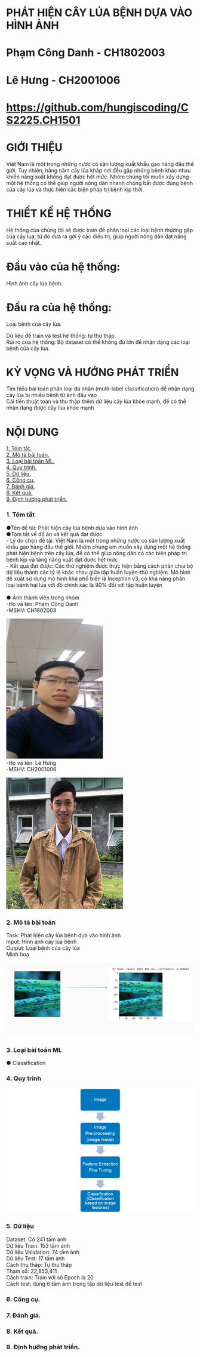 # PHÁT HIỆN CÂY LÚA BỆNH DỰA VÀO HÌNH ẢNH
# Phạm Công Danh - CH1802003
# Lê Hưng - CH2001006
# https://github.com/hungiscoding/CS2225.CH1501

# GIỚI THIỆU 
Việt Nam là một trong những nước có sản lượng xuất khẩu gạo hàng đầu thế giới. Tuy nhiên, hằng năm cây lúa khắp nơi đều gặp những bệnh khác nhau khiến năng xuất không đạt được hết mức. Nhóm chúng tôi muốn xây dựng một hệ thống có thể giúp người nông dân nhanh chóng bắt được đúng bệnh của cây lúa và thực hiện các biện pháp trị bệnh kịp thời. 
<br />
# THIẾT KẾ HỆ THỐNG 
Hệ thống của chúng tôi sẽ được train để phân loại các loại bệnh thường gặp của cây lúa, từ đó đưa ra gợi ý các điều trị, giúp người nông dân đạt năng suất cao nhất.<br />

# Đầu vào của hệ thống: 
Hình ảnh cây lúa bệnh.<br />

# Đầu ra của hệ thống: 
Loại bệnh của cây lúa.<br />

Dữ liệu để train và test hệ thống: tự thu thập.<br />
Rủi ro của hệ thống: Bộ dataset có thể không đủ lớn để nhận dạng các loại bệnh của cây lúa.<br /> 

# KỲ VỌNG VÀ HƯỚNG PHÁT TRIỂN
Tìm hiểu bài toán phân loại đa nhãn (multi-label classification) để nhận dạng cây lúa bị nhiều bệnh từ ảnh đầu vào<br /> 
Cải tiến thuật toán và thu thập thêm dữ liệu cây lúa khỏe mạnh, để có thể nhận dạng được cây lúa khỏe mạnh<br /> 


# NỘI DUNG
[1. Tóm tắt.](https://github.com/pcdanh/CS2225.CH1501/blob/master/README.md#tomtat)<br />
[2. Mô tả bài toán.](https://github.com/pcdanh/CS2225.CH1501/blob/master/README.md#motabaitoan)<br />
[3. Loại bài toán ML.](https://github.com/pcdanh/CS2225.CH1501/blob/master/README.md#loaibaitoan)<br />
[4. Quy trình.](https://github.com/pcdanh/CS2225.CH1501/blob/master/README.md#quytrinh)<br />
[5. Dữ liệu.](https://github.com/pcdanh/CS2225.CH1501/blob/master/README.md#dulieu)<br />
[6. Công cụ.](https://github.com/pcdanh/CS2225.CH1501/blob/master/README.md#congcu)<br />
[7. Đánh giá.](https://github.com/pcdanh/CS2225.CH1501/blob/master/README.md#danhgia)<br />
[8. Kết quả.](https://github.com/pcdanh/CS2225.CH1501/blob/master/README.md#ketqua)<br />
[9. Định hướng phát triển.](https://github.com/pcdanh/CS2225.CH1501/blob/master/README.md#dinhhuongphattrien)<br />


<h3 id="tomtat">1. Tóm tắt</h3>
●Tên đề tài: Phát hiện cây lúa bệnh dựa vào hình ảnh<br />
●Tóm tắt về đồ án và kết quả đạt được<br />
- Lý do chọn đề tài: Việt Nam là một trong những nước có sản lượng xuất khẩu gạo hàng đầu thế giới. Nhóm chúng em muốn xây dựng một hệ thống phát hiện bệnh trên cây lúa, để có thể giúp nông dân có các biện pháp trị bệnh kịp và tăng năng xuất đạt được hết mức<br />
- Kết quả đạt được: Các thử nghiệm được thực hiện bằng cách phân chia bộ dữ liệu thành các tỷ lệ khác nhau giữa tập huấn luyện-thử nghiệm. Mô hình đề xuất sử dụng mô hình khá phổ biến là Inception v3, có khả năng phân loại bệnh hại lúa với độ chính xác là 90% đối với tập huấn luyện<br /><br />
● Ảnh thành viên trong nhóm<br />
-Họ và tên: Phạm Công Danh<br />
-MSHV: CH1802003

![Danh](https://github.com/pcdanh/image/blob/master/danh.jpg) <br>
-Họ và tên: Lê Hưng  <br />
-MSHV: CH2001006<br />

![Hung](https://github.com/pcdanh/image/blob/master/hung.jpg) <br>

<h3 id="motabaitoan">2. Mô tả bài toán</h3>
Task: Phát hiện cây lúa bệnh dựa vào hình ảnh<br>
Input:  Hình ảnh cây lúa bệnh<br>
Output: Loại bệnh của cây lúa<br>
Minh hoạ

![Minh hoa](https://github.com/pcdanh/image/blob/master/1.png) <br>

<h3 id="loaibaitoan">3. Loại bài toán ML</h3>
● Classification<br>
<h3 id="quytrinh">4. Quy trình</h3>

![Minh hoa](https://github.com/pcdanh/image/blob/master/2.png) <br>

<h3 id="dulieu">5. Dữ liệu</h3>
Dataset: Có 241 tấm ảnh<br>
Dữ liệu Train: 153 tấm ảnh<br>
Dữ liệu Validation: 74 tấm ảnh<br>
Dữ liệu Test: 17 tấm ảnh  <br>
Cách thu thập: Tự thu thập<br>
Tham số: 22,853,411<br>
Cách train: Train với số Epoch là 20<br>
Cách test: dùng 6 tấm ảnh trong tập dữ liệu test để test<br>

<h3 id="congcu">6. Công cụ.</h3>


<h3 id="danhgia">7. Đánh giá.</h3>


<h3 id="ketqua">8. Kết quả.</h3>


<h3 id="dinhhuongphattrien">9. Định hướng phát triển.</h3>
